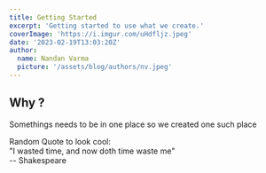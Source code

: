```yaml
---
title: Getting Started
excerpt: 'Getting started to use what we create.'
coverImage: 'https://i.imgur.com/uHdfljz.jpeg'
date: '2023-02-19T13:03:20Z'
author:
  name: Nandan Varma
  picture: '/assets/blog/authors/nv.jpeg'
---
```


## Why ?
  Somethings needs to be in one place so we created one such place


Random Quote to look cool:  
 "I wasted time, and now doth time waste me"   
  -- Shakespeare 
